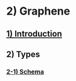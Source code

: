 # 2) Graphene



<a href="2_graphene/01_intro.md">

## 1) Introduction
</a>







## 2) Types





<a href="2_graphene/02_1_schema.md">

### 2-1) Schema
</a>










